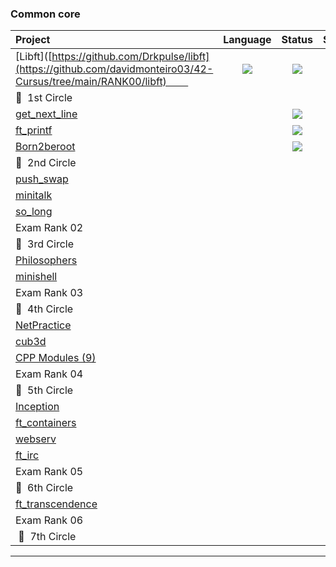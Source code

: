 
 ### Common core
 <div align="center">
 
 | Project                                                      |  Language  |      Status       | Score | Activity |
 | :----------------------------------------------------------- | :--------: | :----------: | :------------: | :------------: |
 |[Libft]([https://github.com/Drkpulse/libft](https://github.com/davidmonteiro03/42-Cursus/tree/main/RANK00/libft)                |  <img src="https://img.shields.io/github/languages/top/drkpulse/libft" /> | <img src="https://img.shields.io/badge/done-sucess" /> | <img src="https://img.shields.io/badge/125%20%2F%20100%20%E2%98%85-success" />  |<img src="https://img.shields.io/github/last-commit/drkpulse/libft"/>|
 | :dizzy:  1st Circle |
 |[get_next_line]()    |  | <img src="https://img.shields.io/badge/Registed-yellow" /> | <img src="https://img.shields.io/badge/0%20%2F%20100-gray" /> | |
 |[ft_printf]()        |  | <img src="https://img.shields.io/badge/Registed-yellow" /> | <img src="https://img.shields.io/badge/0%20%2F%20100-gray" /> | <img src="https://img.shields.io/github/last-commit/drkpulse/ft_printf"/>|
 |[Born2beroot]()      |  | <img src="https://img.shields.io/badge/Registed-yellow" /> | <img src="https://img.shields.io/badge/0%20%2F%20100-gray" /> | |
 | :dizzy:  2nd Circle |
 |[push_swap]()        ||
 |[minitalk]()         ||
 |[so_long]()          ||
 |Exam Rank 02         ||
 | :dizzy:  3rd Circle |
 |[Philosophers]()     ||
 |[minishell]()        ||
 |Exam Rank 03         ||
 | :dizzy:  4th Circle |
 |[NetPractice]()      ||    
 |[cub3d]()            ||
 |[CPP Modules (9)]()  ||
 |Exam Rank 04         ||
 | :dizzy:  5th Circle |
 |[Inception]()        ||
 |[ft_containers]()    ||
 |[webserv]()          ||
 |[ft_irc]()           ||
 |Exam Rank 05         ||
 | :dizzy:  6th Circle |
 |[ft_transcendence]() ||
 |Exam Rank 06         ||
 | :dizzy:  7th Circle |
 
 ------
 </div>
